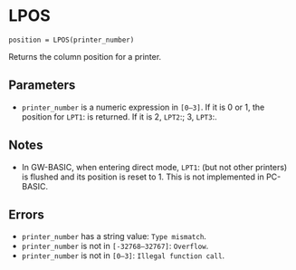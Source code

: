 # LPOS
`position = LPOS(printer_number)`

Returns the column position for a printer.

## Parameters
* `printer_number` is a numeric expression in `[0—3]`. If it is 0 or 1, the position for `LPT1`: is returned. If it is 2, `LPT2`:; 3, `LPT3`:.
## Notes
* In GW-BASIC, when entering direct mode, `LPT1`: (but not other printers) is flushed and its position is reset to 1. This is not implemented in PC-BASIC.
## Errors
* `printer_number` has a string value: `Type mismatch`.
* `printer_number` is not in `[-32768—32767]`: `Overflow`.
* `printer_number` is not in `[0—3]`: `Illegal function call`.